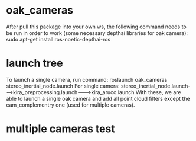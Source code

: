 # oak_cameras

After pull this package into your own ws, the following command needs to be run in order to work (some necessary depthai libraries for oak camera):
sudo apt-get install ros-noetic-depthai-ros

# launch tree
To launch a single camera, run command: roslaunch oak_cameras stereo_inertial_node.launch
For single camera: stereo_inertial_node.launch--->kira_preprocessing.launch--->kira_aruco.launch
With these, we are able to launch a single oak camera and add all point cloud filters except the cam_complementry one (used for multiple cameras).

# multiple cameras test

